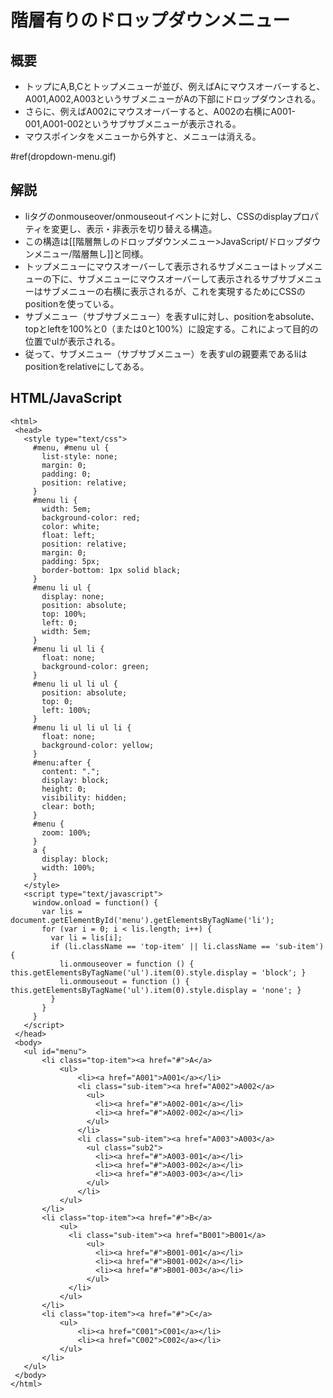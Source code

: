 ﻿# 階層有りのドロップダウンメニュー

## 概要

- トップにA,B,Cとトップメニューが並び、例えばAにマウスオーバーすると、A001,A002,A003というサブメニューがAの下部にドロップダウンされる。
- さらに、例えばA002にマウスオーバーすると、A002の右横にA001-001,A001-002というサブサブメニューが表示される。
- マウスポインタをメニューから外すと、メニューは消える。

#ref(dropdown-menu.gif)

## 解説

- liタグのonmouseover/onmouseoutイベントに対し、CSSのdisplayプロパティを変更し、表示・非表示を切り替える構造。
- この構造は[[階層無しのドロップダウンメニュー>JavaScript/ドロップダウンメニュー/階層無し]]と同様。
- トップメニューにマウスオーバーして表示されるサブメニューはトップメニューの下に、サブメニューにマウスオーバーして表示されるサブサブメニューはサブメニューの右横に表示されるが、これを実現するためにCSSのpositionを使っている。
- サブメニュー（サブサブメニュー）を表すulに対し、positionをabsolute、topとleftを100%と0（または0と100%）に設定する。これによって目的の位置でulが表示される。
- 従って、サブメニュー（サブサブメニュー）を表すulの親要素であるliはpositionをrelativeにしてある。

## HTML/JavaScript

```clike
<html>
 <head>
   <style type="text/css">
     #menu, #menu ul {
       list-style: none;
       margin: 0;
       padding: 0;
       position: relative;
     }
     #menu li {
       width: 5em;
       background-color: red;
       color: white;
       float: left;
       position: relative;
       margin: 0;
       padding: 5px;
       border-bottom: 1px solid black;
     }
     #menu li ul {
       display: none;
       position: absolute;
       top: 100%;
       left: 0;
       width: 5em;
     }
     #menu li ul li {
       float: none;
       background-color: green;
     }
     #menu li ul li ul {
       position: absolute;
       top: 0;
       left: 100%;
     }
     #menu li ul li ul li {
       float: none;
       background-color: yellow;
     }
     #menu:after {
       content: ".";
       display: block;
       height: 0;
       visibility: hidden;
       clear: both;
     }
     #menu {
       zoom: 100%;
     }
     a {
       display: block;
       width: 100%;
     }
   </style>
   <script type="text/javascript">
     window.onload = function() {
       var lis = document.getElementById('menu').getElementsByTagName('li');
       for (var i = 0; i < lis.length; i++) {
         var li = lis[i];
         if (li.className == 'top-item' || li.className == 'sub-item') {
           li.onmouseover = function () { this.getElementsByTagName('ul').item(0).style.display = 'block'; }
           li.onmouseout = function () { this.getElementsByTagName('ul').item(0).style.display = 'none'; }
         }
       }
     }
   </script>
 </head>
 <body>
   <ul id="menu">
       <li class="top-item"><a href="#">A</a>
           <ul>
               <li><a href="A001">A001</a></li>
               <li class="sub-item"><a href="A002">A002</a>
                 <ul>
                   <li><a href="#">A002-001</a></li>
                   <li><a href="#">A002-002</a></li>
                 </ul>
               </li>
               <li class="sub-item"><a href="A003">A003</a>
                 <ul class="sub2">
                   <li><a href="#">A003-001</a></li>
                   <li><a href="#">A003-002</a></li>
                   <li><a href="#">A003-003</a></li>
                 </ul>
               </li>
           </ul>
       </li>
       <li class="top-item"><a href="#">B</a>
           <ul>
             <li class="sub-item"><a href="B001">B001</a>
                 <ul>
                   <li><a href="#">B001-001</a></li>
                   <li><a href="#">B001-002</a></li>
                   <li><a href="#">B001-003</a></li>
                 </ul>
             </li>
           </ul>
       </li>
       <li class="top-item"><a href="#">C</a>
           <ul>
               <li><a href="C001">C001</a></li>
               <li><a href="C002">C002</a></li>
           </ul>
       </li>
   </ul>
 </body>
</html>
```

